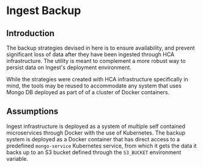 # Ingest Backup

## Introduction
The backup strategies devised in here is to ensure availability, and prevent significant loss of data after they have been ingested through HCA infrastructure. The utility is meant to complement a more robust way to persist data on Ingest's deployment environment.

While the strategies were created with HCA infrastructure specifically in mind, the tools may be reused to accommodate any system that uses Mongo DB deployed as part of of a cluster of Docker containers.

## Assumptions
Ingest infrastructure is deployed as a system of multiple self contained microservices through Docker with the use of Kubernetes. The backup system is deployed as a Docker container that has direct access to a predefined `mongo-service` Kubernetes service, from which it gets the data it backs up to an S3 bucket defined through the `S3_BUCKET` environment variable.
